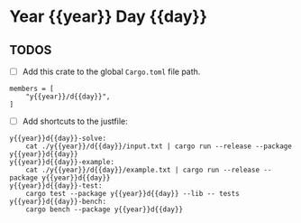 # Year {{year}} Day {{day}}

## TODOS

- [ ] Add this crate to the global `Cargo.toml` file path.

```
members = [
    "y{{year}}/d{{day}}",
]
```

- [ ] Add shortcuts to the justfile:

```
y{{year}}d{{day}}-solve:
    cat ./y{{year}}/d{{day}}/input.txt | cargo run --release --package y{{year}}d{{day}}
y{{year}}d{{day}}-example:
    cat ./y{{year}}/d{{day}}/example.txt | cargo run --release --package y{{year}}d{{day}}
y{{year}}d{{day}}-test:
    cargo test --package y{{year}}d{{day}} --lib -- tests
y{{year}}d{{day}}-bench:
    cargo bench --package y{{year}}d{{day}}
```